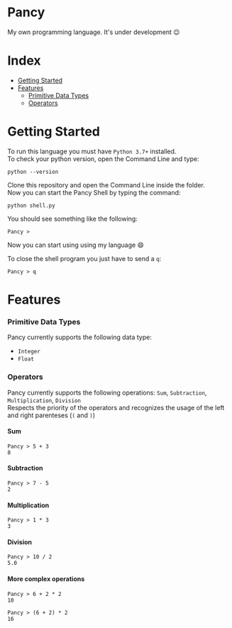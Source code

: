 # Pancy

My own programming language. It's under development :wink:

Index
=====
* [Getting Started](https://github.com/andrefpoliveira/Pancy/blob/master/README.md#getting-started)
* [Features](https://github.com/andrefpoliveira/Pancy/blob/master/README.md#features)
  * [Primitive Data Types](https://github.com/andrefpoliveira/Pancy/blob/master/README.md#primitive-data-types)
  * [Operators](https://github.com/andrefpoliveira/Pancy/blob/master/README.md#operators)

Getting Started
===============
To run this language you must have ```Python 3.7+``` installed.  
To check your python version, open the Command Line and type:

```
python --version
```

Clone this repository and open the Command Line inside the folder.  
Now you can start the Pancy Shell by typing the command:  

```
python shell.py
```

You should see something like the following:

```
Pancy > 
```

Now you can start using using my language :smile:

To close the shell program you just have to send a ```q```:
```
Pancy > q
```

Features
==========
### Primitive Data Types
Pancy currently supports the following data type:
* ```Integer```
* ```Float```
### Operators
Pancy currently supports the following operations: ```Sum```, ```Subtraction```, ```Multiplication```, ```Division```  
Respects the priority of the operators and recognizes the usage of the left and right parenteses (```(``` and ```)```)
#### Sum
```
Pancy > 5 + 3
8
```
#### Subtraction
```
Pancy > 7 - 5
2
```
#### Multiplication
```
Pancy > 1 * 3
3
```
#### Division
```
Pancy > 10 / 2
5.0
```
#### More complex operations
```
Pancy > 6 + 2 * 2
10

Pancy > (6 + 2) * 2
16
```

